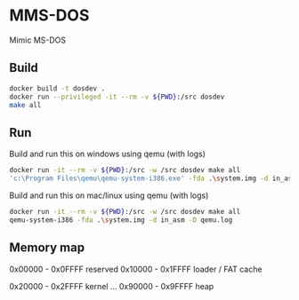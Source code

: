 # MMS-DOS
Mimic MS-DOS

## Build

```bash
docker build -t dosdev .
docker run --privileged -it --rm -v ${PWD}:/src dosdev
make all
```

## Run

Build and run this on windows using qemu (with logs)
```bash
docker run -it --rm -v ${PWD}:/src -w /src dosdev make all 
'c:\Program Files\qemu\qemu-system-i386.exe' -fda .\system.img -d in_asm -D qemu.log
```

Build and run this on mac/linux using qemu (with logs)
```bash
docker run -it --rm -v ${PWD}:/src -w /src dosdev make all 
qemu-system-i386 -fda .\system.img -d in_asm -D qemu.log
```

## Memory map
0x00000 - 0x0FFFF reserved
0x10000 - 0x1FFFF loader / FAT cache

0x20000 - 0x2FFFF kernel
...
0x90000 - 0x9FFFF heap
